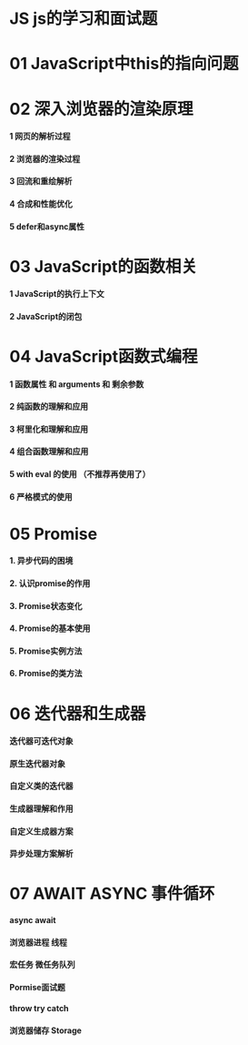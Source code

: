 # JS  js的学习和面试题

# 01 JavaScript中this的指向问题

# 02 深入浏览器的渲染原理
#### 1 网页的解析过程
#### 2 浏览器的渲染过程
#### 3 回流和重绘解析
#### 4 合成和性能优化
#### 5 defer和async属性 

# 03 JavaScript的函数相关
#### 1 JavaScript的执行上下文
#### 2 JavaScript的闭包
####
####

# 04 JavaScript函数式编程
#### 1 函数属性 和 arguments 和 剩余参数
#### 2 纯函数的理解和应用
#### 3 柯里化和理解和应用
#### 4 组合函数理解和应用
#### 5 with eval 的使用 （不推荐再使用了）
#### 6 严格模式的使用


# 05 Promise 
#### 1. 异步代码的困境
#### 2. 认识promise的作用
#### 3. Promise状态变化
#### 4. Promise的基本使用
#### 5. Promise实例方法
#### 6. Promise的类方法

# 06 迭代器和生成器
#### 迭代器可迭代对象
#### 原生迭代器对象
#### 自定义类的迭代器
#### 生成器理解和作用
#### 自定义生成器方案
#### 异步处理方案解析

# 07 AWAIT ASYNC 事件循环
#### async await
#### 浏览器进程 线程
#### 宏任务 微任务队列
#### Pormise面试题
#### throw try catch
#### 浏览器储存 Storage